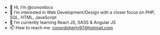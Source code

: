 - 👋 Hi, I’m @conordocs
- 👀 I’m interested in Web Development/Design with a closer focus on PHP, SQL, HTML, JavaScript
- 🌱 I’m currently learning React JS, SASS & Angular JS
- 📫 How to reach me: conordoherty97@hotmail.com
<!-- - 💞️ I’m looking to collaborate on ... -->


<!---
conordocs/conordocs is a ✨ special ✨ repository because its `README.md` (this file) appears on your GitHub profile.
You can click the Preview link to take a look at your changes.
--->
